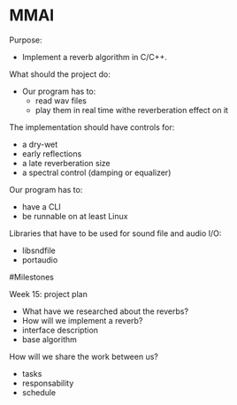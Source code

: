 # MMAI

Purpose:

- Implement a reverb algorithm in C/C++.

What should the project do:
- Our program has to:
  - read wav files
  - play them in real time withe reverberation effect on it
  
The implementation should have controls for:
- a dry-wet
- early reflections
- a late reverberation size
- a spectral control (damping or equalizer)

Our program has to:
- have a CLI
- be runnable on at least Linux

Libraries that have to be used for sound file and audio I/O:
- libsndfile
- portaudio

#Milestones

Week 15: project plan
- What have we researched about the reverbs?
- How will we implement a reverb?
- interface description
- base algorithm

How will we share the work between us?
- tasks
- responsability
- schedule
